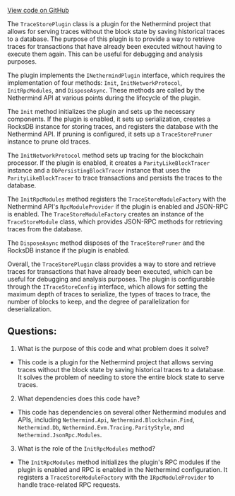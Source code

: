 [View code on GitHub](https://github.com/NethermindEth/nethermind/src/Nethermind/Nethermind.JsonRpc.TraceStore/TraceStorePlugin.cs)

The `TraceStorePlugin` class is a plugin for the Nethermind project that allows for serving traces without the block state by saving historical traces to a database. The purpose of this plugin is to provide a way to retrieve traces for transactions that have already been executed without having to execute them again. This can be useful for debugging and analysis purposes.

The plugin implements the `INethermindPlugin` interface, which requires the implementation of four methods: `Init`, `InitNetworkProtocol`, `InitRpcModules`, and `DisposeAsync`. These methods are called by the Nethermind API at various points during the lifecycle of the plugin.

The `Init` method initializes the plugin and sets up the necessary components. If the plugin is enabled, it sets up serialization, creates a RocksDB instance for storing traces, and registers the database with the Nethermind API. If pruning is configured, it sets up a `TraceStorePruner` instance to prune old traces.

The `InitNetworkProtocol` method sets up tracing for the blockchain processor. If the plugin is enabled, it creates a `ParityLikeBlockTracer` instance and a `DbPersistingBlockTracer` instance that uses the `ParityLikeBlockTracer` to trace transactions and persists the traces to the database.

The `InitRpcModules` method registers the `TraceStoreModuleFactory` with the Nethermind API's `RpcModuleProvider` if the plugin is enabled and JSON-RPC is enabled. The `TraceStoreModuleFactory` creates an instance of the `TraceStoreModule` class, which provides JSON-RPC methods for retrieving traces from the database.

The `DisposeAsync` method disposes of the `TraceStorePruner` and the RocksDB instance if the plugin is enabled.

Overall, the `TraceStorePlugin` class provides a way to store and retrieve traces for transactions that have already been executed, which can be useful for debugging and analysis purposes. The plugin is configurable through the `ITraceStoreConfig` interface, which allows for setting the maximum depth of traces to serialize, the types of traces to trace, the number of blocks to keep, and the degree of parallelization for deserialization.
## Questions: 
 1. What is the purpose of this code and what problem does it solve?
- This code is a plugin for the Nethermind project that allows serving traces without the block state by saving historical traces to a database. It solves the problem of needing to store the entire block state to serve traces.

2. What dependencies does this code have?
- This code has dependencies on several other Nethermind modules and APIs, including `Nethermind.Api`, `Nethermind.Blockchain.Find`, `Nethermind.Db`, `Nethermind.Evm.Tracing.ParityStyle`, and `Nethermind.JsonRpc.Modules`.

3. What is the role of the `InitRpcModules` method?
- The `InitRpcModules` method initializes the plugin's RPC modules if the plugin is enabled and RPC is enabled in the Nethermind configuration. It registers a `TraceStoreModuleFactory` with the `IRpcModuleProvider` to handle trace-related RPC requests.